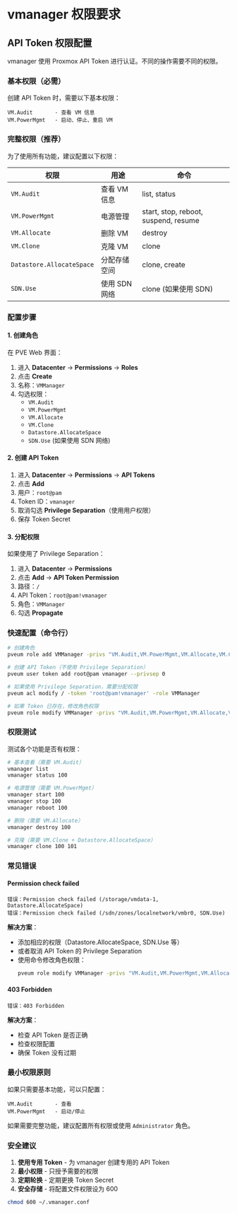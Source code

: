# vmanager 权限要求

## API Token 权限配置

vmanager 使用 Proxmox API Token 进行认证。不同的操作需要不同的权限。

### 基本权限（必需）

创建 API Token 时，需要以下基本权限：

```
VM.Audit       - 查看 VM 信息
VM.PowerMgmt   - 启动、停止、重启 VM
```

### 完整权限（推荐）

为了使用所有功能，建议配置以下权限：

| 权限 | 用途 | 命令 |
|------|------|------|
| `VM.Audit` | 查看 VM 信息 | list, status |
| `VM.PowerMgmt` | 电源管理 | start, stop, reboot, suspend, resume |
| `VM.Allocate` | 删除 VM | destroy |
| `VM.Clone` | 克隆 VM | clone |
| `Datastore.AllocateSpace` | 分配存储空间 | clone, create |
| `SDN.Use` | 使用 SDN 网络 | clone (如果使用 SDN) |

### 配置步骤

#### 1. 创建角色

在 PVE Web 界面：

1. 进入 **Datacenter** → **Permissions** → **Roles**
2. 点击 **Create**
3. 名称：`VMManager`
4. 勾选权限：
   - `VM.Audit`
   - `VM.PowerMgmt`
   - `VM.Allocate`
   - `VM.Clone`
   - `Datastore.AllocateSpace`
   - `SDN.Use` (如果使用 SDN 网络)

#### 2. 创建 API Token

1. 进入 **Datacenter** → **Permissions** → **API Tokens**
2. 点击 **Add**
3. 用户：`root@pam`
4. Token ID：`vmanager`
5. 取消勾选 **Privilege Separation**（使用用户权限）
6. 保存 Token Secret

#### 3. 分配权限

如果使用了 Privilege Separation：

1. 进入 **Datacenter** → **Permissions**
2. 点击 **Add** → **API Token Permission**
3. 路径：`/`
4. API Token：`root@pam!vmanager`
5. 角色：`VMManager`
6. 勾选 **Propagate**

### 快速配置（命令行）

```bash
# 创建角色
pveum role add VMManager -privs "VM.Audit,VM.PowerMgmt,VM.Allocate,VM.Clone,Datastore.AllocateSpace,SDN.Use"

# 创建 API Token（不使用 Privilege Separation）
pveum user token add root@pam vmanager --privsep 0

# 如果使用 Privilege Separation，需要分配权限
pveum acl modify / -token 'root@pam!vmanager' -role VMManager

# 如果 Token 已存在，修改角色权限
pveum role modify VMManager -privs "VM.Audit,VM.PowerMgmt,VM.Allocate,VM.Clone,Datastore.AllocateSpace,SDN.Use"
```

### 权限测试

测试各个功能是否有权限：

```bash
# 基本查看（需要 VM.Audit）
vmanager list
vmanager status 100

# 电源管理（需要 VM.PowerMgmt）
vmanager start 100
vmanager stop 100
vmanager reboot 100

# 删除（需要 VM.Allocate）
vmanager destroy 100

# 克隆（需要 VM.Clone + Datastore.AllocateSpace）
vmanager clone 100 101
```

### 常见错误

#### Permission check failed

```
错误：Permission check failed (/storage/vmdata-1, Datastore.AllocateSpace)
错误：Permission check failed (/sdn/zones/localnetwork/vmbr0, SDN.Use)
```

**解决方案**：
- 添加相应的权限（Datastore.AllocateSpace, SDN.Use 等）
- 或者取消 API Token 的 Privilege Separation
- 使用命令修改角色权限：
  ```bash
  pveum role modify VMManager -privs "VM.Audit,VM.PowerMgmt,VM.Allocate,VM.Clone,Datastore.AllocateSpace,SDN.Use"
  ```

#### 403 Forbidden

```
错误：403 Forbidden
```

**解决方案**：
- 检查 API Token 是否正确
- 检查权限配置
- 确保 Token 没有过期

### 最小权限原则

如果只需要基本功能，可以只配置：

```
VM.Audit       - 查看
VM.PowerMgmt   - 启动/停止
```

如果需要完整功能，建议配置所有权限或使用 `Administrator` 角色。

### 安全建议

1. **使用专用 Token** - 为 vmanager 创建专用的 API Token
2. **最小权限** - 只授予需要的权限
3. **定期轮换** - 定期更换 Token Secret
4. **安全存储** - 将配置文件权限设为 600

```bash
chmod 600 ~/.vmanager.conf
```

